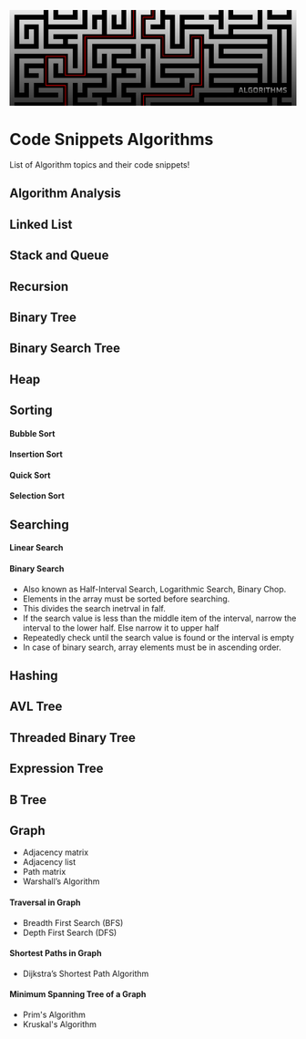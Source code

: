 ![alt text](https://github.com/Singularity-Coder/Code-Snippets-Algorithms/blob/main/assets/banner_algorithms.png)
# Code Snippets Algorithms
List of Algorithm topics and their code snippets!

## Algorithm Analysis

## Linked List

## Stack and Queue

## Recursion

## Binary Tree

## Binary Search Tree

## Heap

## Sorting
#### Bubble Sort
#### Insertion Sort
#### Quick Sort
#### Selection Sort

## Searching
#### Linear Search
#### Binary Search
* Also known as Half-Interval Search, Logarithmic Search, Binary Chop.
* Elements in the array must be sorted before searching.
* This divides the search inetrval in falf.
* If the search value is less than the middle item of the interval, narrow the interval to the lower half. Else narrow it to upper half
* Repeatedly check until the search value is found or the interval is empty
* In case of binary search, array elements must be in ascending order.


## Hashing

## AVL Tree

## Threaded Binary Tree

## Expression Tree

## B Tree

## Graph
* Adjacency matrix
* Adjacency list
* Path matrix
* Warshall’s Algorithm
#### Traversal in Graph
* Breadth First Search (BFS) 
* Depth First Search (DFS)
#### Shortest Paths in Graph
* Dijkstra’s Shortest Path Algorithm
#### Minimum Spanning Tree of a Graph
* Prim's Algorithm  
* Kruskal's Algorithm 